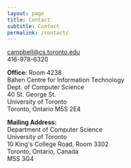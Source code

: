 ```yaml
---
layout: page
title: Contact
subtitle: Contact
permalink: /contact/
---
```


<div class="pretty-links">

campbell@cs.toronto.edu  
416-978-6320

**Office:**
Room 4238  
Bahen Centre for Information Technology  
Dept. of Computer Science  
40 St. George St.  
University of Toronto  
Toronto, Ontario M5S 2E4  
  
**Mailing Address:**  
Department of Computer Science  
University of Toronto  
10 King's College Road, Room 3302  
Toronto, Ontario, Canada  
M5S 3G4

</div>

